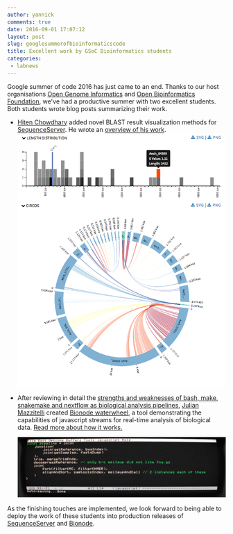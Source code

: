 ```yaml
---
author: yannick
comments: true
date: 2016-09-01 17:07:12
layout: post
slug: googlesummerofbioinformaticscode
title: Excellent work by GSoC Bioinformatics students
categories:
 - labnews
---
```


Google summer of code 2016 has just came to an end. Thanks to our host organisations [Open Genome Informatics](//summerofcode.withgoogle.com/organizations/6212058194378752/) and [Open Bioinformatics Foundation](//www.open-bio.org/wiki/Main_Page), we've had a productive summer with two excellent students. Both students wrote blog posts summarizing their work.

 * <a href="//github.com/aniarya82">Hiten Chowdhary</a> added novel BLAST result visualization methods for [SequenceServer](//www.sequenceserver.com). He wrote an [overview of his work](/news/2016-08-23-hiten-blast-visualization-gsoc).
   <a href="/news/2016-08-23-hiten-blast-visualization-gsoc"><img src="/img/news/2016-08-23-hiten/length-hover.png" class="img-responsive center-block" /></a>
   <a href="/news/2016-08-23-hiten-blast-visualization-gsoc"><img src="/img/news/2016-08-23-hiten/circos-final.png" class="img-responsive center-block"/></a>


   
 * After reviewing in detail the [strengths and weaknesses of bash, make, snakemake and nextflow as biological analysis pipelines](//github.com/thejmazz/jmazz.me/blob/master/content/post/ngs-workflow.md), [Julian Mazzitelli](//www.jmazz.me) created [Bionode waterwheel](//github.com/bionode/bionode-watermill), a tool demonstrating the capabilities of javascript streams for real-time analysis of biological data. [Read more about how it works.](//github.com/bionode/bionode-watermill/blob/master/README.md)

   <img src="/img/news/2016-09/waterwheel-mini.png" class="img-responsive center-block" />


As the finishing touches are implemented, we look forward to being able to deploy the work of these students into production releases of [SequenceServer](//www.sequenceserver.com) and [Bionode](//bionode.io).

